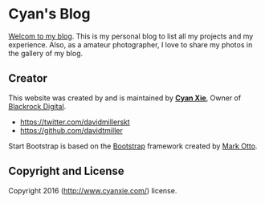 # Cyan's Blog

[Welcom to my blog](http://www.cyanxie.com). This is my personal blog to list all my projects and my experience. Also, as a amateur photographer, I love to share my photos in the gallery of my blog. 

## Creator

This website was created by and is maintained by **[Cyan Xie](http://davidmiller.io/)**, Owner of [Blackrock Digital](http://blackrockdigital.io/).

* https://twitter.com/davidmillerskt
* https://github.com/davidtmiller

Start Bootstrap is based on the [Bootstrap](http://getbootstrap.com/) framework created by [Mark Otto](https://github.com/cyan333).

## Copyright and License

Copyright 2016 (http://www.cyanxie.com/) license.
